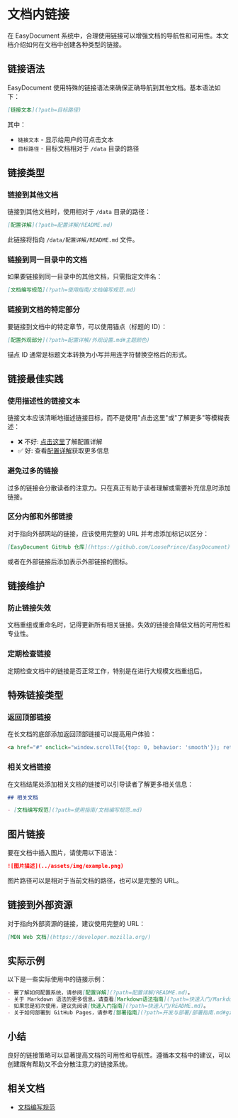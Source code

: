 # 文档内链接

在 EasyDocument 系统中，合理使用链接可以增强文档的导航性和可用性。本文档介绍如何在文档中创建各种类型的链接。

## 链接语法

EasyDocument 使用特殊的链接语法来确保正确导航到其他文档。基本语法如下：

```markdown
[链接文本](?path=目标路径)
```

其中：
- `链接文本` - 显示给用户的可点击文本
- `目标路径` - 目标文档相对于 `/data` 目录的路径

## 链接类型

### 链接到其他文档

链接到其他文档时，使用相对于 `/data` 目录的路径：

```markdown
[配置详解](?path=配置详解/README.md)
```

此链接将指向 `/data/配置详解/README.md` 文件。

### 链接到同一目录中的文档

如果要链接到同一目录中的其他文档，只需指定文件名：

```markdown
[文档编写规范](?path=使用指南/文档编写规范.md)
```

### 链接到文档的特定部分

要链接到文档中的特定章节，可以使用锚点（标题的 ID）：

```markdown
[配置外观部分](?path=配置详解/外观设置.md#主题颜色)
```

锚点 ID 通常是标题文本转换为小写并用连字符替换空格后的形式。

## 链接最佳实践

### 使用描述性的链接文本

链接文本应该清晰地描述链接目标，而不是使用"点击这里"或"了解更多"等模糊表述：

- ❌ 不好: [点击这里](?path=配置详解/README.md)了解配置详解
- ✅ 好: 查看[配置详解](?path=配置详解/README.md)获取更多信息

### 避免过多的链接

过多的链接会分散读者的注意力。只在真正有助于读者理解或需要补充信息时添加链接。

### 区分内部和外部链接

对于指向外部网站的链接，应该使用完整的 URL 并考虑添加标记以区分：

```markdown
[EasyDocument GitHub 仓库](https://github.com/LoosePrince/EasyDocument) 🔗
```

或者在外部链接后添加表示外部链接的图标。

## 链接维护

### 防止链接失效

文档重组或重命名时，记得更新所有相关链接。失效的链接会降低文档的可用性和专业性。

### 定期检查链接

定期检查文档中的链接是否正常工作，特别是在进行大规模文档重组后。

## 特殊链接类型

### 返回顶部链接

在长文档的底部添加返回顶部链接可以提高用户体验：

```html
<a href="#" onclick="window.scrollTo({top: 0, behavior: 'smooth'}); return false;">返回顶部 ↑</a>
```

### 相关文档链接

在文档结尾处添加相关文档的链接可以引导读者了解更多相关信息：

```markdown
## 相关文档

- [文档编写规范](?path=使用指南/文档编写规范.md)
```

## 图片链接

要在文档中插入图片，请使用以下语法：

```markdown
![图片描述](../assets/img/example.png)
```

图片路径可以是相对于当前文档的路径，也可以是完整的 URL。

## 链接到外部资源

对于指向外部资源的链接，建议使用完整的 URL：

```markdown
[MDN Web 文档](https://developer.mozilla.org/)
```

## 实际示例

以下是一些实际使用中的链接示例：

```markdown
- 要了解如何配置系统，请参阅[配置详解](?path=配置详解/README.md)。
- 关于 Markdown 语法的更多信息，请查看[Markdown语法指南](?path=快速入门/Markdown语法.md)。
- 如果您是初次使用，建议先阅读[快速入门指南](?path=快速入门/README.md)。
- 关于如何部署到 GitHub Pages，请参考[部署指南](?path=开发与部署/部署指南.md#github-pages)。
```

## 小结

良好的链接策略可以显著提高文档的可用性和导航性。遵循本文档中的建议，可以创建既有帮助又不会分散注意力的链接系统。

## 相关文档

- [文档编写规范](?path=使用指南/文档编写规范.md)